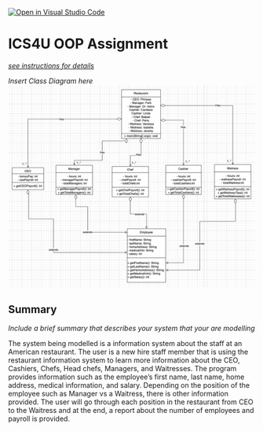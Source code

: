 [![Open in Visual Studio Code](https://classroom.github.com/assets/open-in-vscode-c66648af7eb3fe8bc4f294546bfd86ef473780cde1dea487d3c4ff354943c9ae.svg)](https://classroom.github.com/online_ide?assignment_repo_id=9255521&assignment_repo_type=AssignmentRepo)
# ICS4U OOP Assignment

[*see instructions for details*](Instructions.md)

*Insert Class Diagram here*  
<img src = "RestaurantStaff.png">

## Summary
*Include a brief summary that describes your system that your are modelling*

The system being modelled is a information system about the staff at an American restaurant. The user is a new hire staff member that is using the restaurant information system to learn more information about the CEO, Cashiers, Chefs, Head chefs, Managers, and Waitresses. The program provides information such as the employee’s first name, last name, home address, medical information, and salary. Depending on the position of the employee such as Manager vs a Waitress, there is other information provided. The user will go through each position in the restaurant from CEO to the Waitress and at the end, a report about the number of employees and payroll is provided.
